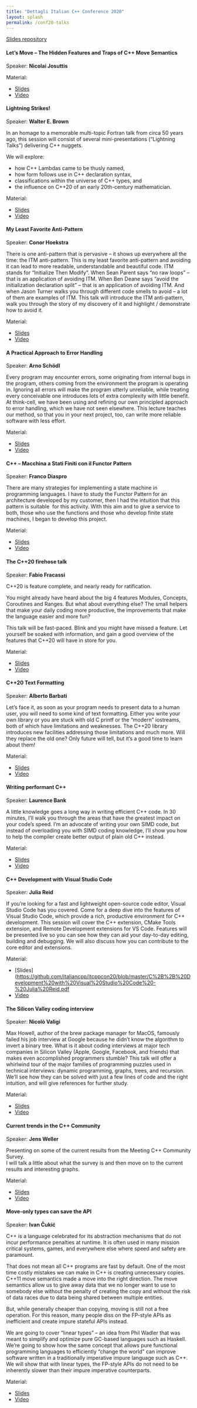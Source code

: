 ```yaml
---
title: "Dettagli Italian C++ Conference 2020"
layout: splash
permalink: /conf20-talks
---
```


[Slides repository](https://github.com/italiancpp/itcppcon20)

#### Let’s Move – The Hidden Features and Traps of C++ Move Semantics

Speaker: **Nicolai Josuttis**

Material:

- [Slides](https://github.com/italiancpp/itcppcon20/blob/master/LetsMove%20-%20Nicolai%20Josuttis.pdf)
- [Video](https://youtu.be/OOLR96-GjsI?t=1692)   

#### Lightning Strikes!

Speaker: **Walter E. Brown**

In an homage to a memorable multi-topic Fortran talk from circa 50 years ago, this session will consist of several mini-presentations (“Lightning Talks”) delivering C++ nuggets.

We will explore:

*   how C++ Lambdas came to be thusly named,
*   how form follows use in C++ declaration syntax,
*   classifications within the universe of C++ types, and
*   the influence on C++20 of an early 20th-century mathematician.

Material:

- [Slides](https://github.com/italiancpp/itcppcon20/blob/master/Lightning%20Strikes%20-%20Walter%20Brown.pdf)
- [Video](https://www.youtube.com/watch?v=4yl8gwRS7eQ)  


#### My Least Favorite Anti-Pattern  

Speaker: **Conor Hoekstra**

There is one anti-pattern that is pervasive – it shows up everywhere all the time: the ITM anti-pattern. This is my least favorite anti-pattern and avoiding it can lead to more readable, understandable and beautiful code. ITM stands for “Initialize Then Modify”. When Sean Parent says “no raw loops” – that is an application of avoiding ITM. When Ben Deane says “avoid the initialization declaration split” – that is an application of avoiding ITM. And when Jason Turner walks you through different code smells to avoid – a lot of them are examples of ITM. This talk will introduce the ITM anti-pattern, walk you through the story of my discovery of it and highlight / demonstrate how to avoid it.

Material:

- [Slides](https://github.com/italiancpp/itcppcon20/blob/master/MyLeastFavoriteAntiPattern-Conor%20Hoekstra.pdf)
- [Video](https://www.youtube.com/watch?v=CjHgL5EQdcY)    

#### A Practical Approach to Error Handling  

Speaker: **Arno Schödl**

Every program may encounter errors, some originating from internal bugs in the program, others coming from the environment the program is operating in. Ignoring all errors will make the program utterly unreliable, while treating every conceivable one introduces lots of extra complexity with little benefit. At think-cell, we have been using and refining our own principled approach to error handling, which we have not seen elsewhere. This lecture teaches our method, so that you in your next project, too, can write more reliable software with less effort.

Material:

- [Slides](https://github.com/italiancpp/itcppcon20/blob/master/A%20Practical%20Approach%20to%20Error%20Handling%20-%20Arno%20Sch%C3%B6dl.pdf)
- [Video](https://www.youtube.com/watch?v=E_B8IKJV4ew)   

#### C++ – Macchina a Stati Finiti con il Functor Pattern

Speaker: **Franco Diaspro**

There are many strategies for implementing a state machine in programming languages. I have to study the Functor Pattern for an architecture developed by my customer, then I had the intuition that this pattern is suitable  for this activity. With this aim and to give a service to both, those who use the functions and those who develop finite state machines, I began to develop this project.

Material:

- [Slides](https://github.com/italiancpp/itcppcon20/blob/master/State%20machine%20by%20the%20functor%20pattern%20(C%2B%2B%20Italian%20Conference).pdf)
- [Video](https://www.youtube.com/watch?v=2Ed_kfsTfXI)   


#### The C++20 firehose talk

Speaker: **Fabio Fracassi**

C++20 is feature complete, and nearly ready for ratification.

You might already have heard about the big 4 features Modules, Concepts, Coroutines and Ranges. But what about everything else? The small helpers that make your daily coding more productive, the improvements that make the language easier and more fun?

This talk will be fast-paced. Blink and you might have missed a feature. Let yourself be soaked with information, and gain a good overview of the features that C++20 will have in store for you.

Material:

- [Slides](https://github.com/italiancpp/itcppcon20/blob/master/The%20C%2B%2B20%20Firehose%20talk%20-%20Fabio%20Fracassi.pdf)
- [Video](https://www.youtube.com/watch?v=Be47dtmj8EE) 

#### C++20 Text Formatting  

Speaker: **Alberto Barbati**

Let’s face it, as soon as your program needs to present data to a human user, you will need to some kind of text formatting. Either you write your own library or you are stuck with old C printf or the “modern” iostreams, both of which have limitations and weaknesses. The C++20 library introduces new facilities addressing those limitations and much more. Will they replace the old one? Only future will tell, but it’s a good time to learn about them!

Material:

- [Slides](https://github.com/italiancpp/itcppcon20/blob/master/C%2B%2B20%20Text%20Formatting%20-%20Alberto%20Barbati.pdf)
- [Video](https://www.youtube.com/watch?v=NVl8BLi3oXI)  

#### Writing performant C++  

Speaker: **Laurence Bank**

A little knowledge goes a long way in writing efficient C++ code. In 30 minutes, I’ll walk you through the areas that have the greatest impact on your code’s speed. I’m an advocate of writing your own SIMD code, but instead of overloading you with SIMD coding knowledge, I’ll show you how to help the compiler create better output of plain old C++ instead.

Material:

- [Slides](https://github.com/italiancpp/itcppcon20/blob/master/Writing%20Performant%20C%2B%2B%20Code%20-%20Larry%20Bank.pdf)
- [Video](https://www.youtube.com/watch?v=DY2M7RBhGng&t=5s) 


#### C++ Development with Visual Studio Code  

Speaker: **Julia Reid**

If you’re looking for a fast and lightweight open-source code editor, Visual Studio Code has you covered. Come for a deep dive into the features of Visual Studio Code, which provide a rich, productive environment for C++ development. This session will cover the C++ extension, CMake Tools extension, and Remote Development extensions for VS Code. Features will be presented live so you can see how they can aid your day-to-day editing, building and debugging. We will also discuss how you can contribute to the core editor and extensions.

Material:

- [Slides](https://github.com/italiancpp/itcppcon20/blob/master/C%2B%2B%20Development%20with%20Visual%20Studio%20Code%20-%20Julia%20Reid.pdf
- [Video](https://www.youtube.com/watch?v=j4nF0NrfdiE&t=1292s)

#### The Silicon Valley coding interview

Speaker: **Nicolò Valigi**

Max Howell, author of the brew package manager for MacOS, famously failed his job interview at Google because he didn’t know the algorithm to invert a binary tree. What is it about coding interviews at major tech companies in Silicon Valley (Apple, Google, Facebook, and friends) that makes even accomplished programmers stumble? This talk will offer a whirlwind tour of the major families of programming puzzles used in technical interviews: dynamic programming, graphs, trees, and recursion. We’ll see how they can be solved with just a few lines of code and the right intuition, and will give references for further study.

Material:

- [Slides](https://github.com/italiancpp/itcppcon20/blob/master/The%20Silicon%20Valley%20coding%20interview%20-%20Nicol%C3%B2%20Valigi.pdf)
- [Video](https://www.youtube.com/watch?v=vKfXw5VdbB8)   

#### Current trends in the C++ Community

Speaker: **Jens Weller**

Presenting on some of the current results from the Meeting C++ Community Survey.  
I will talk a little about what the survey is and then move on to the current results and interesting graphs.

Material:

- [Slides](https://github.com/italiancpp/itcppcon20/blob/master/Current%20trends%20in%20the%20C%2B%2B%20Community%20-%20Jens%20Weller.pdf)
- [Video](https://www.youtube.com/watch?v=ZckduPcuvDs)   


#### Move-only types can save the API

Speaker: **Ivan Čukić**

C++ is a language celebrated for its abstraction mechanisms that do not incur performance penalties at runtime. It is often used in many mission critical systems, games, and everywhere else where speed and safety are paramount.

That does not mean all C++ programs are fast by default. One of the most time costly mistakes we can make in C++ is creating unnecessary copies. C++11 move semantics made a move into the right direction. The move semantics allow us to give away data that we no longer want to use to somebody else without the penalty of creating the copy and without the risk of data races due to data being shared between multiple entities.

But, while generally cheaper than copying, moving is still not a free operation. For this reason, many people diss on the FP-style APIs as inefficient and create impure stateful APIs instead.

We are going to cover “linear types” – an idea from Phil Wadler that was meant to simplify and optimize pure GC-based languages such as Haskell. We’re going to show how the same concept that allows pure functional programming languages to efficiently “change the world” can improve software written in a traditionally imperative impure language such as C++. We will show that with linear types, the FP-style APIs do not need to be inherently slower than their impure imperative counterparts.

Material:

- [Slides](https://github.com/italiancpp/itcppcon20/blob/master/Move-only%20types%20can%20save%20the%20API%20-%20Ivan%20Cukic.pdf)
- [Video](https://www.youtube.com/watch?v=l0ienjOkK-4)